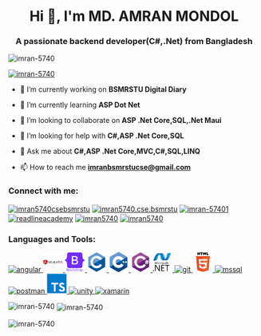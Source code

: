 <h1 align="center">Hi 👋, I'm MD. AMRAN MONDOL</h1>
<h3 align="center">A passionate backend developer(C#,.Net) from Bangladesh</h3>

<p align="left"> <img src="https://komarev.com/ghpvc/?username=imran-5740&label=Profile%20views&color=0e75b6&style=flat" alt="imran-5740" /> </p>

<p align="left"> <a href="https://github.com/ryo-ma/github-profile-trophy"><img src="https://github-profile-trophy.vercel.app/?username=imran-5740" alt="imran-5740" /></a> </p>

- 🔭 I’m currently working on **BSMRSTU Digital Diary**

- 🌱 I’m currently learning **ASP Dot Net**

- 👯 I’m looking to collaborate on **ASP .Net Core,SQL,.Net Maui**

- 🤝 I’m looking for help with **C#,ASP .Net Core,SQL**

- 💬 Ask me about **C#,ASP .Net Core,MVC,C#,SQL,LINQ**

- 📫 How to reach me **imranbsmrstucse@gmail.com**

<h3 align="left">Connect with me:</h3>
<p align="left">
<a href="https://linkedin.com/in/imran5740csebsmrstu" target="blank"><img align="center" src="https://raw.githubusercontent.com/rahuldkjain/github-profile-readme-generator/master/src/images/icons/Social/linked-in-alt.svg" alt="imran5740csebsmrstu" height="30" width="40" /></a>
<a href="https://fb.com/imran5740.cse.bsmrstu" target="blank"><img align="center" src="https://raw.githubusercontent.com/rahuldkjain/github-profile-readme-generator/master/src/images/icons/Social/facebook.svg" alt="imran5740.cse.bsmrstu" height="30" width="40" /></a>
<a href="https://instagram.com/imran-57401" target="blank"><img align="center" src="https://raw.githubusercontent.com/rahuldkjain/github-profile-readme-generator/master/src/images/icons/Social/instagram.svg" alt="imran-57401" height="30" width="40" /></a>
<a href="https://www.youtube.com/c/readlineacademy" target="blank"><img align="center" src="https://raw.githubusercontent.com/rahuldkjain/github-profile-readme-generator/master/src/images/icons/Social/youtube.svg" alt="readlineacademy" height="30" width="40" /></a>
<a href="https://www.codechef.com/users/imran5740" target="blank"><img align="center" src="https://cdn.jsdelivr.net/npm/simple-icons@3.1.0/icons/codechef.svg" alt="imran5740" height="30" width="40" /></a>
<a href="https://codeforces.com/profile/imran5740" target="blank"><img align="center" src="https://raw.githubusercontent.com/rahuldkjain/github-profile-readme-generator/master/src/images/icons/Social/codeforces.svg" alt="imran5740" height="30" width="40" /></a>
</p>

<h3 align="left">Languages and Tools:</h3>
<p align="left"> <a href="https://angular.io" target="_blank" rel="noreferrer"> <img src="https://angular.io/assets/images/logos/angular/angular.svg" alt="angular" width="40" height="40"/> </a> <a href="https://angular.io" target="_blank" rel="noreferrer"> <img src="https://raw.githubusercontent.com/devicons/devicon/master/icons/angularjs/angularjs-original-wordmark.svg" alt="angularjs" width="40" height="40"/> </a> <a href="https://getbootstrap.com" target="_blank" rel="noreferrer"> <img src="https://raw.githubusercontent.com/devicons/devicon/master/icons/bootstrap/bootstrap-plain-wordmark.svg" alt="bootstrap" width="40" height="40"/> </a> <a href="https://www.cprogramming.com/" target="_blank" rel="noreferrer"> <img src="https://raw.githubusercontent.com/devicons/devicon/master/icons/c/c-original.svg" alt="c" width="40" height="40"/> </a> <a href="https://www.w3schools.com/cpp/" target="_blank" rel="noreferrer"> <img src="https://raw.githubusercontent.com/devicons/devicon/master/icons/cplusplus/cplusplus-original.svg" alt="cplusplus" width="40" height="40"/> </a> <a href="https://www.w3schools.com/cs/" target="_blank" rel="noreferrer"> <img src="https://raw.githubusercontent.com/devicons/devicon/master/icons/csharp/csharp-original.svg" alt="csharp" width="40" height="40"/> </a> <a href="https://dotnet.microsoft.com/" target="_blank" rel="noreferrer"> <img src="https://raw.githubusercontent.com/devicons/devicon/master/icons/dot-net/dot-net-original-wordmark.svg" alt="dotnet" width="40" height="40"/> </a> <a href="https://git-scm.com/" target="_blank" rel="noreferrer"> <img src="https://www.vectorlogo.zone/logos/git-scm/git-scm-icon.svg" alt="git" width="40" height="40"/> </a> <a href="https://www.w3.org/html/" target="_blank" rel="noreferrer"> <img src="https://raw.githubusercontent.com/devicons/devicon/master/icons/html5/html5-original-wordmark.svg" alt="html5" width="40" height="40"/> </a> <a href="https://www.microsoft.com/en-us/sql-server" target="_blank" rel="noreferrer"> <img src="https://www.svgrepo.com/show/303229/microsoft-sql-server-logo.svg" alt="mssql" width="40" height="40"/> </a> <a href="https://postman.com" target="_blank" rel="noreferrer"> <img src="https://www.vectorlogo.zone/logos/getpostman/getpostman-icon.svg" alt="postman" width="40" height="40"/> </a> <a href="https://www.typescriptlang.org/" target="_blank" rel="noreferrer"> <img src="https://raw.githubusercontent.com/devicons/devicon/master/icons/typescript/typescript-original.svg" alt="typescript" width="40" height="40"/> </a> <a href="https://unity.com/" target="_blank" rel="noreferrer"> <img src="https://www.vectorlogo.zone/logos/unity3d/unity3d-icon.svg" alt="unity" width="40" height="40"/> </a> <a href="https://dotnet.microsoft.com/apps/xamarin" target="_blank" rel="noreferrer"> <img src="https://raw.githubusercontent.com/detain/svg-logos/780f25886640cef088af994181646db2f6b1a3f8/svg/xamarin.svg" alt="xamarin" width="40" height="40"/> </a> </p>

<p><img align="left" src="https://github-readme-stats.vercel.app/api/top-langs?username=imran-5740&show_icons=true&locale=en&layout=compact" alt="imran-5740" /></p>

<p>&nbsp;<img align="center" src="https://github-readme-stats.vercel.app/api?username=imran-5740&show_icons=true&locale=en" alt="imran-5740" /></p>

<p><img align="center" src="https://github-readme-streak-stats.herokuapp.com/?user=imran-5740&" alt="imran-5740" /></p>
